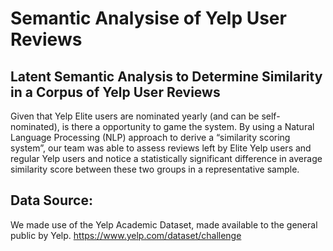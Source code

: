 # Semantic Analysise of Yelp User Reviews


## Latent Semantic Analysis to Determine Similarity in a Corpus of Yelp User Reviews

Given that Yelp Elite users are nominated yearly (and can be self-nominated), is there a opportunity to game the system. By using a Natural Language Processing (NLP) approach to derive a “similarity scoring system”, our team was able to assess reviews left by Elite Yelp users and regular Yelp users and notice a statistically significant difference in average similarity score between these two groups in a representative sample.

## Data Source:

We made use of the Yelp Academic Dataset, made available to the general public by Yelp. 
https://www.yelp.com/dataset/challenge
